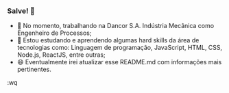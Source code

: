 ### Salve! 👋

- 🔭 No momento, trabalhando na Dancor S.A. Indústria Mecânica como Engenheiro de Processos;
- 🌱 Estou estudando e aprendendo algumas hard skills da área de tecnologias como: Linguagem de programação, JavaScript, HTML, CSS, Node.js, ReactJS, entre outras;
- 😄 Eventualmente irei atualizar esse README.md com informações mais pertinentes.

:wq

